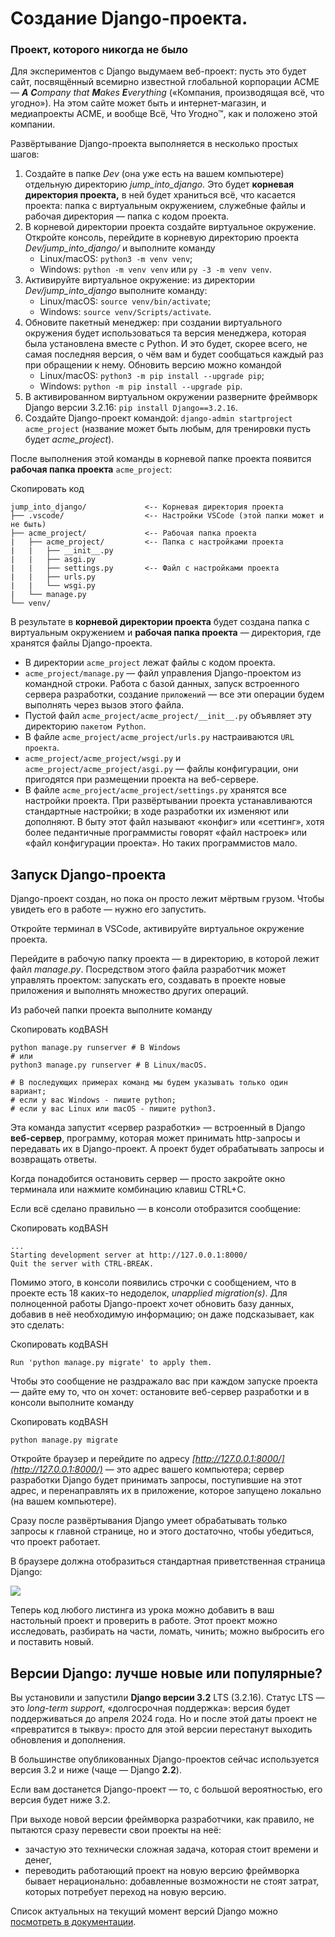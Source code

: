 # Создание Django-проекта.

### Проект, которого никогда не было

Для экспериментов с Django выдумаем веб-проект: пусть это будет сайт, посвящённый всемирно известной глобальной корпорации ACME — _**A** **C**ompany that **M**akes **E**verything_ («Компания, производящая всё, что угодно»). На этом сайте может быть и интернет-магазин, и медиапроекты ACME, и вообще Всё, Что Угодно™, как и положено этой компании.

Развёртывание Django-проекта выполняется в несколько простых шагов:

1. Создайте в папке _Dev_ (она уже есть на вашем компьютере) отдельную директорию _jump_into_django._ Это будет **корневая директория проекта,** в ней будет храниться всё, что касается проекта: папка с виртуальным окружением, служебные файлы и рабочая директория — папка с кодом проекта.
2. В корневой директории проекта создайте виртуальное окружение. Откройте консоль, перейдите в корневую директорию проекта _Dev/jump_into_django/_ и выполните команду
    - Linux/macOS: `python3 -m venv venv`;
    - Windows: `python -m venv venv` или `py -3 -m venv venv`.
3. Активируйте виртуальное окружение: из директории _Dev/jump_into_django_ выполните команду:
    - Linux/macOS: `source venv/bin/activate`;
    - Windows: `source venv/Scripts/activate`.
4. Обновите пакетный менеджер: при создании виртуального окружения будет использоваться та версия менеджера, которая была установлена вместе с Python. И это будет, скорее всего, не самая последняя версия, о чём вам и будет сообщаться каждый раз при обращении к нему. Обновить версию можно командой
    - Linux/macOS: `python3 -m pip install --upgrade pip`;
    - Windows: `python -m pip install --upgrade pip`.
5. В активированном виртуальном окружении разверните фреймворк Django версии 3.2.16: `pip install Django==3.2.16`.
6. Создайте Django-проект командой: `django-admin startproject acme_project` (название может быть любым, для тренировки пусть будет _acme_project_).

После выполнения этой команды в корневой папке проекта появится **рабочая папка проекта** `acme_project`:

Скопировать код

```
jump_into_django/             <-- Корневая директория проекта
├── .vscode/                  <-- Настройки VSCode (этой папки может и не быть)
├── acme_project/             <-- Рабочая папка проекта
|   ├── acme_project/         <-- Папка с настройками проекта
|   |   ├── __init__.py
|   |   ├── asgi.py
|   |   ├── settings.py       <-- Файл с настройками проекта
|   |   ├── urls.py
|   |   └── wsgi.py
|   └── manage.py
└── venv/ 
```

В результате в **корневой директории проекта** будет создана папка с виртуальным окружением и **рабочая папка проекта** — директория, где хранятся файлы Django-проекта.

- В директории `acme_project` лежат файлы с кодом проекта.
- `acme_project/manage.py` — файл управления Django-проектом из командной строки. Работа с базой данных, запуск встроенного сервера разработки, создание `приложений` — все эти операции будем выполнять через вызов этого файла.
- Пустой файл `acme_project/acme_project/__init__.py` объявляет эту директорию `пакетом Python`.
- В файле `acme_project/acme_project/urls.py` настраиваются `URL проекта`.
- `acme_project/acme_project/wsgi.py` и `acme_project/acme_project/asgi.py` — файлы конфигурации, они пригодятся при размещении проекта на веб-сервере.
- В файле `acme_project/acme_project/settings.py` хранятся все настройки проекта. При развёртывании проекта устанавливаются стандартные настройки; в ходе разработки их изменяют или дополняют. В быту этот файл называют «конфиг» или «сеттинг», хотя более педантичные программисты говорят «файл настроек» или «файл конфигурации проекта». Но таких программистов мало.

## Запуск Django-проекта

Django-проект создан, но пока он просто лежит мёртвым грузом. Чтобы увидеть его в работе — нужно его запустить.

Откройте терминал в VSCode, активируйте виртуальное окружение проекта.

Перейдите в рабочую папку проекта — в директорию, в которой лежит файл _manage.py_. Посредством этого файла разработчик может управлять проектом: запускать его, создавать в проекте новые приложения и выполнять множество других операций.

Из рабочей папки проекта выполните команду

Скопировать кодBASH

```
python manage.py runserver # В Windows
# или
python3 manage.py runserver # В Linux/macOS.

# В последующих примерах команд мы будем указывать только один вариант;
# если у вас Windows - пишите python;
# если у вас Linux или macOS - пишите python3. 
```

Эта команда запустит «сервер разработки» — встроенный в Django **веб-сервер**, программу, которая может принимать http-запросы и передавать их в Django-проект. А проект будет обрабатывать запросы и возвращать ответы.

Когда понадобится остановить сервер — просто закройте окно терминала или нажмите комбинацию клавиш CTRL+C.

Если всё сделано правильно — в консоли отобразится сообщение:

Скопировать кодBASH

```
...
Starting development server at http://127.0.0.1:8000/
Quit the server with CTRL-BREAK. 
```

Помимо этого, в консоли появились строчки с сообщением, что в проекте есть 18 каких-то недоделок, _unapplied migration(s)_. Для полноценной работы Django-проект хочет обновить базу данных, добавив в неё необходимую информацию; он даже подсказывает, как это сделать:

Скопировать кодBASH

```
Run 'python manage.py migrate' to apply them. 
```

Чтобы это сообщение не раздражало вас при каждом запуске проекта — дайте ему то, что он хочет: остановите веб-сервер разработки и в консоли выполните команду

Скопировать кодBASH

```
python manage.py migrate 
```

Откройте браузер и перейдите по адресу _[http://127.0.0.1:8000/](http://127.0.0.1:8000/)_ — это адрес вашего компьютера; сервер разработки Django будет принимать запросы, поступившие на этот адрес, и перенаправлять их в приложение, которое запущено локально (на вашем компьютере).

Сразу после развёртывания Django умеет обрабатывать только запросы к главной странице, но и этого достаточно, чтобы убедиться, что проект работает.

В браузере должна отобразиться стандартная приветственная страница Django:

![](https://pictures.s3.yandex.net/resources/S3_02_08_1677952875.png)

Теперь код любого листинга из урока можно добавить в ваш настольный проект и проверить в работе. Этот проект можно исследовать, разбирать на части, ломать, чинить; можно выбросить его и поставить новый.

## Версии Django: лучше новые или популярные?

Вы установили и запустили **Django версии 3.2** LTS (3.2.16). Статус LTS — это _long-term support_, «долгосрочная поддержка»: версия будет поддерживаться до апреля 2024 года. Но и после этой даты проект не «превратится в тыкву»: просто для этой версии перестанут выходить обновления и дополнения.

В большинстве опубликованных Django-проектов сейчас используется версия 3.2 и ниже (чаще — Django **2.2**).

Если вам достанется Django-проект — то, с большой вероятностью, его версия будет ниже 3.2.

При выходе новой версии фреймворка разработчики, как правило, не пытаются сразу перевести свои проекты на неё:

- зачастую это технически сложная задача, которая стоит времени и денег,
- переводить работающий проект на новую версию фреймворка бывает нерационально: добавленные возможности не стоят затрат, которых потребует переход на новую версию.

Список актуальных на текущий момент версий Django можно [посмотреть в документации](https://www.djangoproject.com/download/).